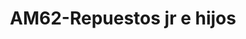 ---
title: "AM62-Repuestos jr e hijos"
url: /san-reimundo/am62-repuestos-jr-e-hijos/
shop: motocicleta
---
